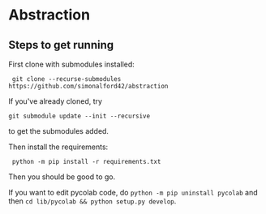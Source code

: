 # Abstraction

## Steps to get running
First clone with submodules installed:

` git clone --recurse-submodules https://github.com/simonalford42/abstraction`

If you've already cloned, try

` git submodule update --init --recursive `

to get the submodules added.

Then install the requirements:

` python -m pip install -r requirements.txt`

Then you should be good to go.

If you want to edit pycolab code, do `python -m pip uninstall pycolab` and then `cd lib/pycolab && python setup.py develop`.
